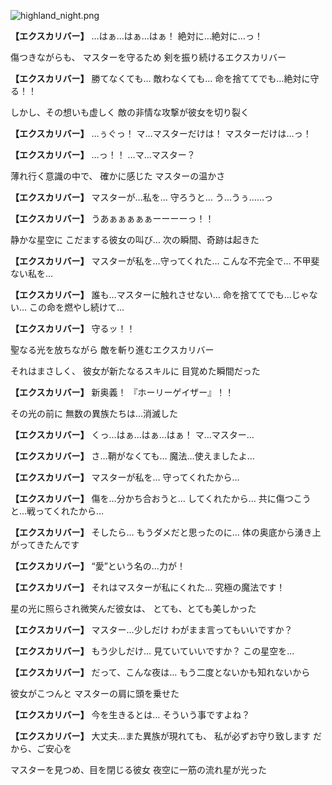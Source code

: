 
![highland_night.png](../images/backgrounds/highland_night.png)

**【エクスカリバー】**
…はぁ…はぁ…はぁ！
絶対に…絶対に…っ！

傷つきながらも、
マスターを守るため
剣を振り続けるエクスカリバー

**【エクスカリバー】**
勝てなくても…
敵わなくても…
命を捨ててでも…絶対に守る！！

しかし、その想いも虚しく
敵の非情な攻撃が彼女を切り裂く

**【エクスカリバー】**
…ぅぐっ！
マ…マスターだけは！
マスターだけは…っ！

**【エクスカリバー】**
…っ！！
…マ…マスター？

薄れ行く意識の中で、
確かに感じた
マスターの温かさ

**【エクスカリバー】**
マスターが…私を…
守ろうと…
う…うぅ……っ

**【エクスカリバー】**
うあぁぁぁぁぁーーーーっ！！

静かな星空に
こだまする彼女の叫び…
次の瞬間、奇跡は起きた

**【エクスカリバー】**
マスターが私を…守ってくれた…
こんな不完全で…
不甲斐ない私を…

**【エクスカリバー】**
誰も…マスターに触れさせない…
命を捨ててでも…じゃない…
この命を燃やし続けて…

**【エクスカリバー】**
守るッ！！

聖なる光を放ちながら
敵を斬り進むエクスカリバー

それはまさしく、
彼女が新たなるスキルに
目覚めた瞬間だった

**【エクスカリバー】**
新奥義！
『ホーリーゲイザー』！！

その光の前に
無数の異族たちは…消滅した

**【エクスカリバー】**
くっ…はぁ…はぁ…はぁ！
マ…マスター…

**【エクスカリバー】**
さ…鞘がなくても…
魔法…使えましたよ…

**【エクスカリバー】**
マスターが私を…
守ってくれたから…

**【エクスカリバー】**
傷を…分かち合おうと…
してくれたから…
共に傷つこうと…戦ってくれたから…

**【エクスカリバー】**
そしたら…
もうダメだと思ったのに…
体の奥底から湧き上がってきたんです

**【エクスカリバー】**
“愛”という名の…力が！

**【エクスカリバー】**
それはマスターが私にくれた…
究極の魔法です！

星の光に照らされ微笑んだ彼女は、
とても、とても美しかった

**【エクスカリバー】**
マスター…少しだけ
わがまま言ってもいいですか？

**【エクスカリバー】**
もう少しだけ…
見ていていいですか？
この星空を…

**【エクスカリバー】**
だって、こんな夜は…
もう二度とないかも知れないから

彼女がこつんと
マスターの肩に頭を乗せた

**【エクスカリバー】**
今を生きるとは…
そういう事ですよね？

**【エクスカリバー】**
大丈夫…また異族が現れても、
私が必ずお守り致します
だから、ご安心を

マスターを見つめ、目を閉じる彼女
夜空に一筋の流れ星が光った
